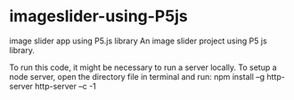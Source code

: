 # imageslider-using-P5js
image slider app using P5.js library
An image slider project using P5 js library. 

To run this code, it might be necessary to run a server locally. To setup a node server, open the directory file in terminal and run:
npm install –g http-server
http-server –c -1
